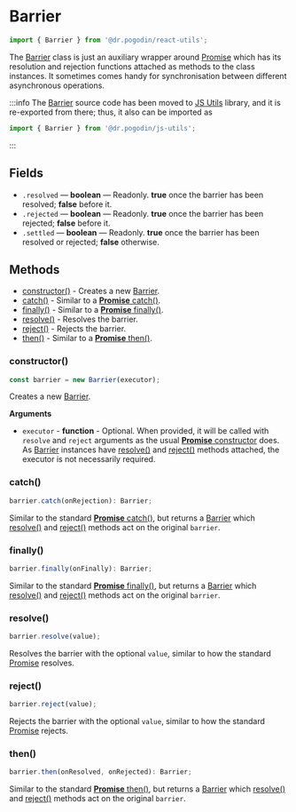 # Barrier
```jsx
import { Barrier } from '@dr.pogodin/react-utils';
```
The [Barrier] class is just an auxiliary wrapper around [Promise] which has
its resolution and rejection functions attached as methods to the class instances.
It sometimes comes handy for synchronisation between different asynchronous
operations.

:::info
The [Barrier] source code has been moved to [JS Utils] library, and it is
re-exported from there; thus, it also can be imported as
```js
import { Barrier } from '@dr.pogodin/js-utils';
```
:::

## Fields
- `.resolved` &mdash; **boolean** &mdash; Readonly. **true** once the barrier
  has been resolved; **false** before it.
- `.rejected` &mdash; **boolean** &mdash; Readonly. **true** once the barrier
  has been rejected; **false** before it.
- `.settled` &mdash; **boolean** &mdash; Readonly. **true** once the barrier has
  been resolved or rejected; **false** otherwise.

## Methods
- [constructor()] - Creates a new [Barrier].
- [catch()] - Similar to a [**Promise** catch()].
- [finally()] - Similar to a [**Promise** finally()].
- [resolve()] - Resolves the barrier.
- [reject()] - Rejects the barrier.
- [then()] - Similar to a [**Promise** then()].

### constructor()
```jsx
const barrier = new Barrier(executor);
```
Creates a new [Barrier].

**Arguments**
- `executor` - **function** - Optional. When provided, it will be called
  with `resolve` and `reject` arguments as the usual
  [**Promise** constructor](https://developer.mozilla.org/en-US/docs/Web/JavaScript/Reference/Global_Objects/Promise/Promise) does. As [Barrier] instances have
  [resolve()] and [reject()] methods attached, the executor is not necessarily
  required.

### catch()
```jsx
barrier.catch(onRejection): Barrier;
```
Similar to the standard [**Promise** catch()],
but returns a [Barrier] which [resolve()] and [reject()] methods act on
the original `barrier`.

### finally()
```jsx
barrier.finally(onFinally): Barrier;
```
Similar to the standard [**Promise** finally()],
but returns a [Barrier] which [resolve()] and [reject()] methods act on
the original `barrier`.

### resolve()
```jsx
barrier.resolve(value);
```
Resolves the barrier with the optional `value`, similar to how the standard
[Promise] resolves.

### reject()
```jsx
barrier.reject(value);
```
Rejects the barrier with the optional `value`, similar to how the standard
[Promise] rejects.

### then()
```jsx
barrier.then(onResolved, onRejected): Barrier;
```
Similar to the standard [**Promise** then()],
but returns a [Barrier] which [resolve()] and [reject()] methods act on
the original `barrier`.

[Barrier]: /docs/api/classes/Barrier
[JS Utils]: https://www.npmjs.com/package/@dr.pogodin/js-utils
[Promise]: https://developer.mozilla.org/en-US/docs/Web/JavaScript/Reference/Global_Objects/Promise
[**Promise** catch()]: https://developer.mozilla.org/en-US/docs/Web/JavaScript/Reference/Global_Objects/Promise/catch
[**Promise** finally()]: https://developer.mozilla.org/en-US/docs/Web/JavaScript/Reference/Global_Objects/Promise/finally
[**Promise** then()]: https://developer.mozilla.org/en-US/docs/Web/JavaScript/Reference/Global_Objects/Promise/then
[constructor()]: #constructor
[catch()]: #catch
[finally()]: #finally
[resolve()]: #resolve
[reject()]: #reject
[then()]: #then
